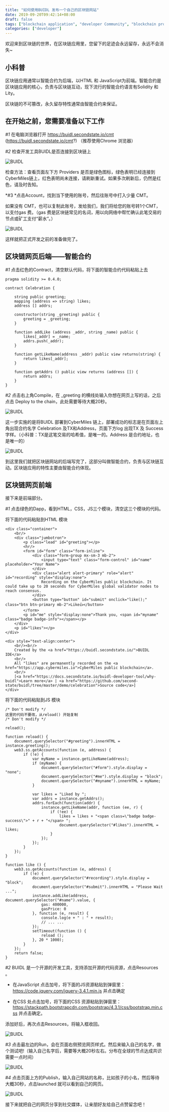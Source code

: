 ```yaml
---
title: "如何使用BUIDL 发布一个自己的区块链网站"
date: 2019-09-20T09:42:14+08:00
draft: false
tags: ["blockchain application", "developer Community", "blockchain programming"]
categories: ["developer"]
---
```


欢迎来到区块链的世界，在区块链应用里，您留下的足迹会永远留存，永远不会消失~

## 小科普

区块链应用通常以智能合约为后端，以HTML 和 JavaScript为前端。智能合约是区块链应用的核心，负责与区块链互动，现下流行的智能合约语言有Solidity 和Lity。

区块链的不可篡改，永久留存特性通常由智能合约来保证。

## 在开始之前，您需要准备以下工作

*#1* 在电脑浏览器打开 https://buidl.secondstate.io/cmt (https://buidl.secondstate.io/cmt?) （推荐使用Chrome 浏览器）

*#2* 检查开发工具BUIDL是否连接到区块链上

![BUIDL](/images/20190920-BUIDL-demo-01.png)

检查方法：查看页面左下方 Providers 是否是绿色图标，绿色表明已经连接到CyberMiles链上，红色表明尚未连接，请刷新重试。如果多次刷新后，仍然是红色，请及时告知。

*#3 *点击Account，找到当下使用的账号，然后往账号中打入少量 CMT。

如果没有 CMT，也可以复制此账号，发给我们，我们将给您的账号转1个CMT，以支付gas 费。（gas 费是区块链常见的名词，用以向网络中帮忙确认此笔交易的节点或矿工支付“薪水”。）

![BUIDL](/images/20190920-BUIDL-demo-02.png)

这样就把正式开发之前的准备做完了。

## 区块链网页后端——智能合约

*#1* 点击红色的Contract，清空默认代码，将下面的智能合约代码粘贴上去
```
pragma solidity >= 0.4.0;

contract Celebration {

    string public greeting;
    mapping (address => string) likes;
    address [] addrs;

    constructor(string _greeting) public {
        greeting = _greeting;
    }

    function addLike (address _addr, string _name) public {
        likes[_addr] = _name;
        addrs.push(_addr);
    }

    function getLikeName(address _addr) public view returns(string) {
        return likes[_addr];
    }

    function getAddrs () public view returns (address []) {
        return addrs;
    }
}
```

*#2* 点击右上角Compile，在 _greeting 的横线处输入你想在网页上写的话，之后点击 Deploy to the chain，此处需要等待大概20秒。

![BUIDL](/images/20190920-BUIDL-demo-03.png)

这一步实施的是将BUIDL 部署到CyberMiles 链上，部署成功的标志是在页面左上角出现合约名字 Celebration 及TX和Address，页面下方log 出现TX 及 Success 字样。（小科普：TX是这笔交易的哈希值，是唯一的。Address 是合约地址，也是唯一的）

![BUIDL](/images/20190920-BUIDL-demo-04.png)

到这里我们就把区块链网站的后端写完了，这部分叫做智能合约，负责与区块链互动。区块链应用的特性主要由智能合约体现。

## 区块链网页前端

接下来是前端部分。

*#1* 点击绿色的Dapp，看到HTML，CSS，JS三个模块，清空这三个模块的代码。

将下面的代码粘贴到HTML 模块

```
<div class="container">
    <br/>
    <div class="jumbotron">
        <p class="lead" id="greeting"></p>
        <hr/>
        <form id="form" class="form-inline">
            <div class="form-group mx-sm-3 mb-2">
                <input type="text" class="form-control" id="name" placeholder="Your Name">
            </div>
            <div class="alert alert-primary" role="alert" id="recording" style="display:none">
                Recording on the CyberMiles public blockchain. It could take up to 20 seconds for CyberMiles global validator nodes to reach consensus.
            </div>
            <button type="button" id="submit" onclick="like();" class="btn btn-primary mb-2">Like👍</button>
        </form>
        <p id="me" style="display:none">Thank you, <span id="myname" class="badge badge-info"></span></p>
    </div>
    <p id="likes"></p>
</div>

<div style="text-align:center">
    <br/><br/>
    Created by the <a href="https://buidl.secondstate.io/">BUIDL IDE</a>
    <br/>
    All "likes" are permanently recorded on the <a href="https://app.cybermiles.io">CyberMiles public blockchain</a>.
    <br/>
    [<a href="https://docs.secondstate.io/buidl-developer-tool/why-buidl">Learn more</a> | <a href="https://github.com/second-state/buidl/tree/master/demo/celebration">Source code</a>]
</div>
```

将下面的代码粘贴到JS 模块

```
/* Don't modify */
这里的代码不要改，从reload() 开始复制
/* Don't modify */

reload();

function reload() {
    document.querySelector("#greeting").innerHTML = instance.greeting();
    web3.ss.getAccounts(function (e, address) {
        if (!e) {
            var myName = instance.getLikeName(address);
            if (myName) {
                document.querySelector("#form").style.display = "none";
                document.querySelector("#me").style.display = "block";
                document.querySelector("#myname").innerHTML = myName;
            }
            
            var likes = "Liked by ";
            var addrs = instance.getAddrs();
            addrs.forEach(function(addr) {
                instance.getLikeName(addr, function (ee, r) {
                    if (!ee) {
                        likes = likes + "<span class=\"badge badge-success\">" + r + "</span> ";
                        document.querySelector("#likes").innerHTML = likes;
                    }
                });
            });
        }
    });
}

function like () {
    web3.ss.getAccounts(function (e, address) {
        if (!e) {
            document.querySelector("#recording").style.display = "block";
            document.querySelector("#submit").innerHTML = "Please Wait ...";
            instance.addLike(address, document.querySelector("#name").value, {
                gas: 400000,
                gasPrice: 0
            }, function (e, result) {
                console.log(e + " : " + result);
                // ... ...
            });
            setTimeout(function () {
                reload ();
            }, 20 * 1000);
        }
    });
    return false;
}
```

*#2* BUIDL 是一个开源的开发工具，支持添加开源的代码资源，点击Resources 。

* 在JavaScript 点击加号，将下面的JS资源粘贴到弹窗里：https://code.jquery.com/jquery-3.4.1.min.js 并点击确定

* 在CSS 处点击加号，将下面的CSS 资源粘贴到弹窗里：https://stackpath.bootstrapcdn.com/bootstrap/4.3.1/css/bootstrap.min.css 并点击确定。

添加好后，再次点击Resources，将输入框收回。

![BUIDL](/images/20190920-BUIDL-demo-06.png)

*#3* 点击最左边的Run，会在页面右侧预览网页样式。然后来输入自己的名字，做个测试吧!（输入自己名字后，需要等大概20秒左右。分布在全球的节点达成共识需要一点时间）

![BUIDL](/images/20190920-BUIDL-demo-07.png)

*#4* 点击页面上方的Publish，输入自己网站的名称，比如孩子的小名，然后等待大概30秒，点击launched 就可以看到自己的网页。

![BUIDL](/images/20190920-BUIDL-demo-08.png)

接下来就把自己的网页分享到社交媒体，让亲朋好友给自己点赞留念吧！
